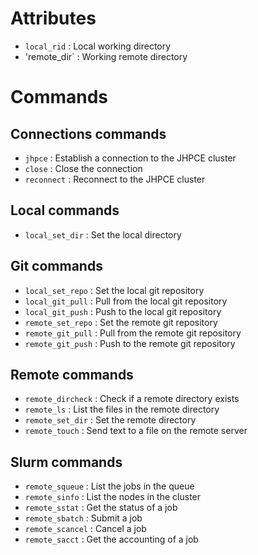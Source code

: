 # Attributes
  - `local_rid` : Local working directory
  - 'remote_dir` : Working remote directory

# Commands

## Connections commands
- `jhpce` : Establish a connection to the JHPCE cluster
- `close` : Close the connection
- `reconnect` : Reconnect to the JHPCE cluster

## Local commands
- `local_set_dir` : Set the local directory

## Git commands
- `local_set_repo` : Set the local git repository
- `local_git_pull` : Pull from the local git repository
- `local_git_push` : Push to the local git repository
- `remote_set_repo` : Set the remote git repository
- `remote_git_pull` : Pull from the remote git repository
- `remote_git_push` : Push to the remote git repository

## Remote commands
- `remote_dircheck` : Check if a remote directory exists
- `remote_ls` : List the files in the remote directory
- `remote_set_dir` : Set the remote directory
- `remote_touch` : Send text to a file on the remote server

## Slurm commands
- `remote_squeue` : List the jobs in the queue
- `remote_sinfo` : List the nodes in the cluster
- `remote_sstat` : Get the status of a job    
- `remote_sbatch` : Submit a job
- `remote_scancel` : Cancel a job
- `remote_sacct` : Get the accounting of a job 
